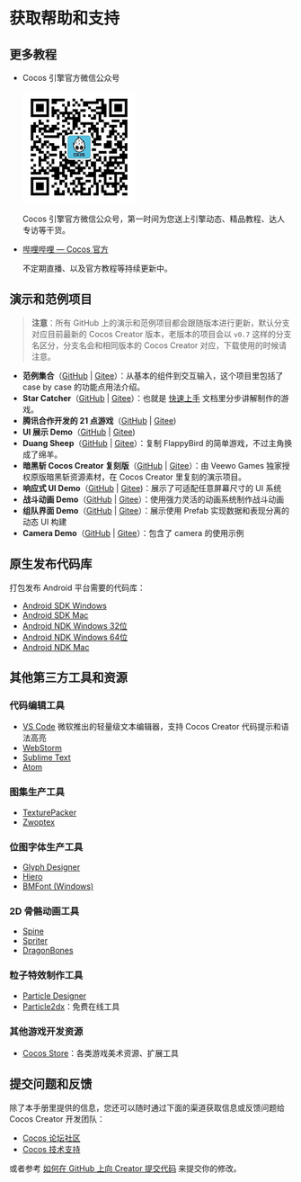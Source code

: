 # 获取帮助和支持

## 更多教程

- Cocos 引擎官方微信公众号

  ![cocos](support/cocos.jpg)

  Cocos 引擎官方微信公众号，第一时间为您送上引擎动态、精品教程、达人专访等干货。

- [哔哩哔哩 — Cocos 官方](https://space.bilibili.com/491120849/dynamic)

  不定期直播、以及官方教程等持续更新中。

## 演示和范例项目

> **注意**：所有 GitHub 上的演示和范例项目都会跟随版本进行更新，默认分支对应目前最新的 Cocos Creator 版本，老版本的项目会以 `v0.7` 这样的分支名区分，分支名会和相同版本的 Cocos Creator 对应，下载使用的时候请注意。

- **范例集合**（[GitHub](https://github.com/cocos/example-projects) | [Gitee](https://gitee.com/mirrors_cocos-creator/example-cases)）：从基本的组件到交互输入，这个项目里包括了 case by case 的功能点用法介绍。
- **Star Catcher**（[GitHub](https://github.com/cocos-creator/tutorial-first-game) | [Gitee](https://gitee.com/mirrors_cocos-creator/tutorial-first-game)）：也就是 [快速上手](./quick-start.md) 文档里分步讲解制作的游戏。
- **腾讯合作开发的 21 点游戏**（[GitHub](https://github.com/cocos-creator/tutorial-blackjack) | [Gitee](https://gitee.com/mirrors_cocos-creator/tutorial-blackjack))
- **UI 展示 Demo**（[GitHub](https://github.com/cocos/cocos-example-ui) | [Gitee](https://gitee.com/mirrors_cocos-creator/demo-ui))
- **Duang Sheep**（[GitHub](https://github.com/cocos-creator/tutorial-duang-sheep) | [Gitee](https://gitee.com/mirrors_cocos-creator/tutorial-duang-sheep)）：复制 FlappyBird 的简单游戏，不过主角换成了绵羊。
- **暗黑斩 Cocos Creator 复刻版**（[GitHub](https://github.com/cocos/cocos-example-dark-slash) | [Gitee](https://gitee.com/mirrors_cocos-creator/tutorial-dark-slash)）：由 Veewo Games 独家授权原版暗黑斩资源素材，在 Cocos Creator 里复刻的演示项目。
- **响应式 UI Demo**（[GitHub](https://github.com/cocos-creator/demo-responsive-ui) | [Gitee](https://gitee.com/mirrors_cocos-creator/demo-responsive-ui))：展示了可适配任意屏幕尺寸的 UI 系统
- **战斗动画 Demo**（[GitHub](https://github.com/cocos-creator/demo-combat-animation) | [Gitee](https://gitee.com/mirrors_cocos-creator/demo-combat-animation)）：使用强力灵活的动画系统制作战斗动画
- **组队界面 Demo**（[GitHub](https://github.com/cocos-creator/demo-team-build-ui) | [Gitee](https://gitee.com/mirrors_cocos-creator/demo-team-build-ui)）：展示使用 Prefab 实现数据和表现分离的动态 UI 构建
- **Camera Demo**（[GitHub](https://github.com/cocos-creator/demo-camera) | [Gitee](https://gitee.com/mirrors_cocos-creator/demo-camera)）：包含了 camera 的使用示例

## 原生发布代码库

打包发布 Android 平台需要的代码库：

- [Android SDK Windows](http://cocostudio.download.appget.cn/android-sdk/android-sdk-win.zip)
- [Android SDK Mac](http://cocostudio.download.appget.cn/Cocos/CocosStore/android22-sdk-macosx.zip)
- [Android NDK Windows 32位](http://cocostudio.download.appget.cn/Cocos/CocosStore/android-ndk-r10d-windows-x86.zip)
- [Android NDK Windows 64位](http://cocostudio.download.appget.cn/Cocos/CocosStore/android-ndk-r10e-Windows.zip)
- [Android NDK Mac](http://cocostudio.download.appget.cn/Cocos/CocosStore/android-ndk-r10e-macosx.zip)

## 其他第三方工具和资源

### 代码编辑工具

- [VS Code](https://code.visualstudio.com/) 微软推出的轻量级文本编辑器，支持 Cocos Creator 代码提示和语法高亮
- [WebStorm](https://www.jetbrains.com/webstorm/)
- [Sublime Text](http://www.sublimetext.com/)
- [Atom](https://atom.io/)

### 图集生产工具

- [TexturePacker](https://www.codeandweb.com/texturepacker)
- [Zwoptex](https://zwopple.com/zwoptex/)

### 位图字体生产工具

- [Glyph Designer](https://71squared.com/glyphdesigner)
- [Hiero](https://github.com/libgdx/libgdx/wiki/Hiero)
- [BMFont (Windows)](http://www.angelcode.com/products/bmfont/)

### 2D 骨骼动画工具

- [Spine](http://esotericsoftware.com)
- [Spriter](http://brashmonkey.com/spriter.htm)
- [DragonBones](http://dragonbones.github.io/)

### 粒子特效制作工具

- [Particle Designer](http://particledesigner.71squared.com/)
- [Particle2dx](http://www.effecthub.com/particle2dx)：免费在线工具

### 其他游戏开发资源

- [Cocos Store](http://store.cocos.com/)：各类游戏美术资源、扩展工具

## 提交问题和反馈

除了本手册里提供的信息，您还可以随时通过下面的渠道获取信息或反馈问题给 Cocos Creator 开发团队：

<!-- QQ群：738190852，539131539，577848332（已满），548341746（已满），428196107（已满），246239860 (已满) -->
- [Cocos 论坛社区](https://forum.cocos.org/c/27)
- [Cocos 技术支持](https://www.cocos.com/support)

或者参考 [如何在 GitHub 上向 Creator 提交代码](../submit-pr/submit-pr.md) 来提交你的修改。
